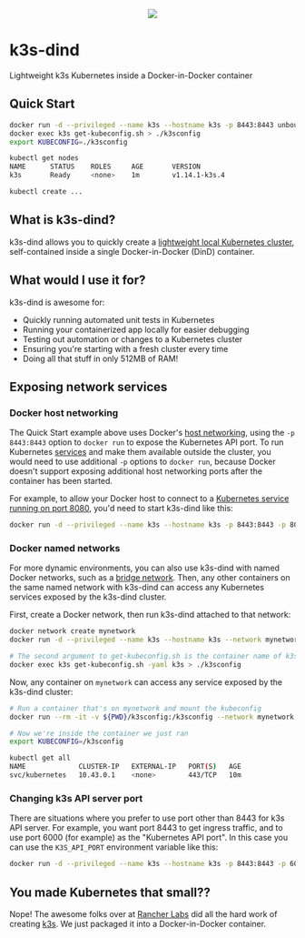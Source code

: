 <p align="center"><img src="https://github.com/unboundedsystems/k3s-dind/raw/master/k3s-dind.png" /></p>

# k3s-dind

Lightweight k3s Kubernetes inside a Docker-in-Docker container

## Quick Start

```bash
docker run -d --privileged --name k3s --hostname k3s -p 8443:8443 unboundedsystems/k3s-dind
docker exec k3s get-kubeconfig.sh > ./k3sconfig
export KUBECONFIG=./k3sconfig

kubectl get nodes
NAME      STATUS    ROLES     AGE       VERSION
k3s       Ready     <none>    1m        v1.14.1-k3s.4

kubectl create ...

```


## What is k3s-dind?

k3s-dind allows you to quickly create a [lightweight local Kubernetes cluster](https://k3s.io/),
self-contained inside a single Docker-in-Docker (DinD) container.

## What would I use it for?

k3s-dind is awesome for:

* Quickly running automated unit tests in Kubernetes
* Running your containerized app locally for easier debugging
* Testing out automation or changes to a Kubernetes cluster
* Ensuring you're starting with a fresh cluster every time
* Doing all that stuff in only 512MB of RAM!

## Exposing network services

### Docker host networking

The Quick Start example above uses Docker's [host networking](https://docs.docker.com/network/host/), using the `-p 8443:8443` option to `docker run` to expose the Kubernetes API port.
To run Kubernetes [services](https://kubernetes.io/docs/concepts/services-networking/service/) and make them available outside the cluster, you would need to use additional `-p` options to `docker run`, because Docker doesn't support exposing additional host networking ports after the container has been started.

For example, to allow your Docker host to connect to a [Kubernetes service running on port 8080](https://kubernetes.io/docs/tasks/access-application-cluster/service-access-application-cluster/), you'd need to start k3s-dind like this:

```bash
docker run -d --privileged --name k3s --hostname k3s -p 8443:8443 -p 8080:8080 unboundedsystems/k3s-dind
```

### Docker named networks

For more dynamic environments, you can also use k3s-dind with named Docker networks, such as a [bridge network](https://docs.docker.com/network/bridge/).
Then, any other containers on the same named network with k3s-dind can access any Kubernetes services exposed by the k3s-dind cluster.

First, create a Docker network, then run k3s-dind attached to that network:

```bash
docker network create mynetwork
docker run -d --privileged --name k3s --hostname k3s --network mynetwork unboundedsystems/k3s-dind

# The second argument to get-kubeconfig.sh is the container name of k3s-dind
docker exec k3s get-kubeconfig.sh -yaml k3s > ./k3sconfig
```

Now, any container on `mynetwork` can access any service exposed by the k3s-dind cluster:

```bash
# Run a container that's on mynetwork and mount the kubeconfig
docker run --rm -it -v ${PWD}/k3sconfig:/k3sconfig --network mynetwork k3integrations/kubectl

# Now we're inside the container we just ran
export KUBECONFIG=/k3sconfig

kubectl get all
NAME             CLUSTER-IP   EXTERNAL-IP   PORT(S)   AGE
svc/kubernetes   10.43.0.1    <none>        443/TCP   10m
```

### Changing k3s API server port

There are situations where you prefer to use port other than 8443 for k3s API server. For example, you want port 8443 to get ingress traffic, and to use port 6000 (for example) 
as the "Kubernetes API port". In this case you can use the `K3S_API_PORT` environment variable like this:

```bash
docker run -d --privileged --name k3s --hostname k3s -p 8443:8443 -p 6000:6000 -e K3S_API_PORT=6000 unboundedsystems/k3s-dind
```

## You made Kubernetes that small??

Nope! The awesome folks over at [Rancher Labs](https://rancher.com/) did all
the hard work of creating [k3s](https://k3s.io/). We just packaged it into
a Docker-in-Docker container.
